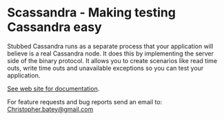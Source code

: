 # Scassandra - Making testing Cassandra easy

Stubbed Cassandra runs as a separate process that your application will believe is a real Cassandra node. It does this by implementing the server side of the binary protocol. It allows you to create scenarios like read time outs, write time outs and unavailable exceptions so you can test your application.

[See web site for documentation](http://www.scassandra.org/scassandra-server).

For feature requests and bug reports send an email to: Christopher.batey@gmail.com


